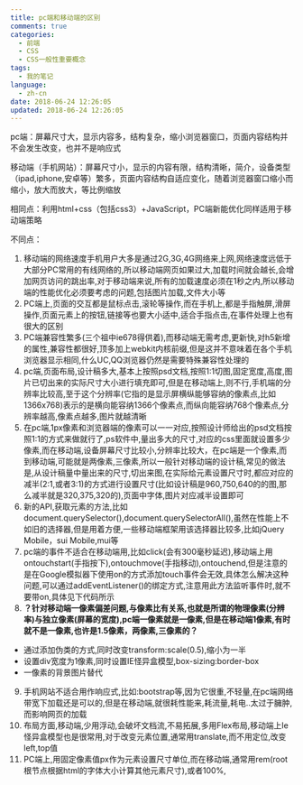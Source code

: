 ```yaml
---
title: pc端和移动端的区别
comments: true
categories:
  - 前端
  - CSS
  - CSS一般性重要概念
tags:
  - 我的笔记
language:
  - zh-cn
date: 2018-06-24 12:26:05
updated: 2018-06-24 12:26:05
---
```


pc端：屏幕尺寸大，显示内容多，结构复杂，缩小浏览器窗口，页面内容结构并不会发生改变，也并不是响应式

移动端（手机网站）：屏幕尺寸小，显示的内容有限，结构清晰，简介，设备类型（ipad,iphone,安卓等）繁多，页面内容结构自适应变化，随着浏览器窗口缩小而缩小，放大而放大，等比例缩放

相同点：利用html+css（包括css3）+JavaScript，PC端新能优化同样适用于移动端策略

不同点：
1. 移动端的网络速度手机用户大多是通过2G,3G,4G网络来上网,网络速度远低于大部分PC常用的有线网络的,所以移动端网页如果过大,加载时间就会越长,会增加网页访问的跳出率,对于移动端来说,所有的加载速度必须在1秒之内,所以移动端的性能优化必须要考虑的问题,包括图片加载,文件大小等
2. PC端上,页面的交互都是鼠标点击,滚轮等操作,而在手机上,都是手指触屏,滑屏操作,页面元素上的按钮,链接等也要大小适中,适合手指点击,在事件处理上也有很大的区别
3. PC端兼容性繁多(三个祖中ie678得供着),而移动端无需考虑,更新快,对h5新增的属性,兼容性都很好,顶多加上webkit内核前缀,但是这并不意味着在各个手机浏览器显示相同,什么UC,QQ浏览器仍然是需要特殊兼容性处理的
4. pc端,页面布局,设计稿多大,基本上按照psd文档,按照1:1切图,固定宽度,高度,图片已切出来的实际尺寸大小进行填充即可,但是在移动端上,则不行,手机端的分辨率比较高,至于这个分辨率(它指的是显示屏横纵能够容纳的像素点,比如1366x768)表示的是横向能容纳1366个像素点,而纵向能容纳768个像素点,分辨率越高,像素点越多,图片就越清晰
5. 在pc端,1px像素和浏览器端的像素可以一一对应,按照设计师给出的psd文档按照1:1的方式来做就行了,ps软件中,量出多大的尺寸,对应的css里面就设置多少像素,而在移动端,设备屏幕尺寸比较小,分辨率比较大，在pc端是一个像素,而到移动端,可能就是两像素,三像素,所以一般针对移动端的设计稿,常见的做法是,从设计稿量中量出来的尺寸,切出来图,在实际给元素设置尺寸时,都应对应的减半(2:1,或者3:1)的方式进行设置尺寸(比如设计稿是960,750,640的的图,那么减半就是320,375,320的),页面中字体,图片对应减半设置即可
6. 新的API,获取元素的方法,比如document.querySelector(),document.querySelectorAll(),虽然在性能上不如旧的选择器,但是用着方便,一些移动端框架用该选择器比较多,比如jQuery Mobile，sui Mobile,mui等
7. pc端的事件不适合在移动端用,比如click(会有300毫秒延迟),移动端上用ontouchstart(手指按下),ontouchmove(手指移动),ontouchend,但是注意的是在Google模拟器下使用on的方式添加touch事件会无效,具体怎么解决这种问题,可以通过addEventListener()的绑定方式,注意用此方法监听事件时,就不要带on,具体见下代码所示
8. **？针对移动端一像素偏差问题,与像素比有关系,也就是所谓的物理像素(分辨率)与独立像素(屏幕的宽度),pc端一像素就是一像素,但是在移动端1像素,有时就不是一像素,也许是1.5像素，两像素,三像素的？**
  - 通过添加伪类的方式,同时改变transform:scale(0.5),缩小为一半
  - 设置div宽度为1像素,同时设置IE怪异盒模型,box-sizing:border-box
  - 一像素的背景图片替代
9. 手机网站不适合用作响应式,比如:bootstrap等,因为它很重,不轻量,在pc端网络带宽下加载还是可以的,但是在移动端,就很耗性能来,耗流量,耗电..太过于臃肿,而影响网页的加载
10. 布局方面,移动端,少用浮动,会破坏文档流,不易拓展,多用Flex布局,移动端上Ie怪异盒模型也是很常用,对于改变元素位置,通常用translate,而不用定位,改变left,top值
11. PC端上,用固定像素值px作为元素设置尺寸单位,而在移动端,通常用rem(root 根节点根据html的字体大小计算其他元素尺寸),或者100%,
